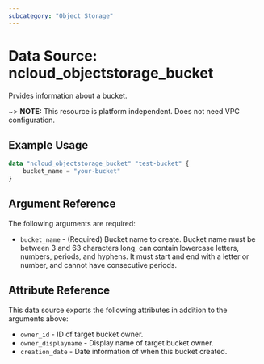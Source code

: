 ```yaml
---
subcategory: "Object Storage"
---
```


# Data Source: ncloud_objectstorage_bucket

Prvides information about a bucket.

~> **NOTE:** This resource is platform independent. Does not need VPC configuration.

## Example Usage

```terraform
data "ncloud_objectstorage_bucket" "test-bucket" {
    bucket_name = "your-bucket"
}
```

## Argument Reference

The following arguments are required:

* `bucket_name` - (Required) Bucket name to create. Bucket name must be between 3 and 63 characters long, can contain lowercase letters, numbers, periods, and hyphens. It must start and end with a letter or number, and cannot have consecutive periods.

## Attribute Reference

This data source exports the following attributes in addition to the arguments above:

* `owner_id` - ID of target bucket owner.
* `owner_displayname` - Display name of target bucket owner.
* `creation_date` - Date information of when this bucket created.